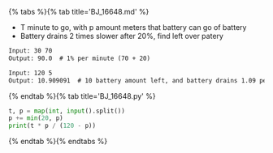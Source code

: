 {% tabs %}{% tab title='BJ_16648.md' %}

* T minute to go, with p amount meters that battery can go of battery
* Battery drains 2 times slower after 20%, find left over patery

```txt
Input: 30 70
Output: 90.0  # 1% per minute (70 + 20)

Input: 120 5
Output: 10.909091  # 10 battery amount left, and battery drains 1.09 per min
```

{% endtab %}{% tab title='BJ_16648.py' %}

```py
t, p = map(int, input().split())
p += min(20, p)
print(t * p / (120 - p))
```

{% endtab %}{% endtabs %}
